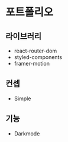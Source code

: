# 포트폴리오

## 라이브러리

- react-router-dom
- styled-components
- framer-motion

## 컨셉

- Simple

## 기능

- Darkmode
